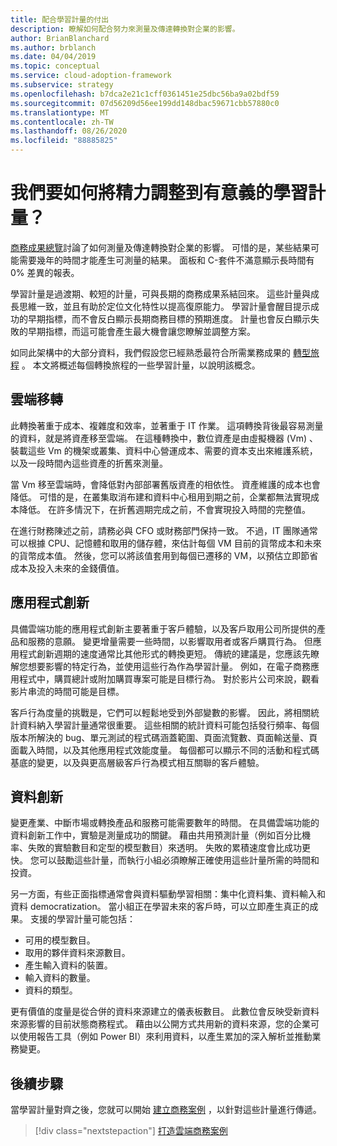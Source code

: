 ```yaml
---
title: 配合學習計量的付出
description: 瞭解如何配合努力來測量及傳達轉換對企業的影響。
author: BrianBlanchard
ms.author: brblanch
ms.date: 04/04/2019
ms.topic: conceptual
ms.service: cloud-adoption-framework
ms.subservice: strategy
ms.openlocfilehash: b7dca2e21c1cff0361451e25dbc56ba9a02bdf59
ms.sourcegitcommit: 07d56209d56ee199dd148dbac59671cbb57880c0
ms.translationtype: MT
ms.contentlocale: zh-TW
ms.lasthandoff: 08/26/2020
ms.locfileid: "88885825"
---
```

# <a name="how-can-we-align-efforts-to-meaningful-learning-metrics"></a>我們要如何將精力調整到有意義的學習計量？

[商務成果總覽](./business-outcomes/index.md)討論了如何測量及傳達轉換對企業的影響。 可惜的是，某些結果可能需要幾年的時間才能產生可測量的結果。 面板和 C-套件不滿意顯示長時間有0% 差異的報表。

學習計量是過渡期、較短的計量，可與長期的商務成果系結回來。 這些計量與成長思維一致，並且有助於定位文化特性以提高復原能力。 學習計量會醒目提示成功的早期指標，而不會反白顯示長期商務目標的預期進度。 計量也會反白顯示失敗的早期指標，而這可能會產生最大機會讓您瞭解並調整方案。

如同此架構中的大部分資料，我們假設您已經熟悉最符合所需業務成果的 [轉型旅程](../govern/guides/index.md) 。 本文將概述每個轉換旅程的一些學習計量，以說明該概念。

## <a name="cloud-migration"></a>雲端移轉

此轉換著重于成本、複雜度和效率，並著重于 IT 作業。 這項轉換背後最容易測量的資料，就是將資產移至雲端。 在這種轉換中，數位資產是由虛擬機器 (Vm) 、裝載這些 Vm 的機架或叢集、資料中心營運成本、需要的資本支出來維護系統，以及一段時間內這些資產的折舊來測量。

當 Vm 移至雲端時，會降低對內部部署舊版資產的相依性。 資產維護的成本也會降低。 可惜的是，在叢集取消布建和資料中心租用到期之前，企業都無法實現成本降低。 在許多情況下，在折舊週期完成之前，不會實現投入時間的完整值。

在進行財務陳述之前，請務必與 CFO 或財務部門保持一致。 不過，IT 團隊通常可以根據 CPU、記憶體和取用的儲存體，來估計每個 VM 目前的貨幣成本和未來的貨幣成本值。 然後，您可以將該值套用到每個已遷移的 VM，以預估立即節省成本及投入未來的金錢價值。

## <a name="application-innovation"></a>應用程式創新

具備雲端功能的應用程式創新主要著重于客戶體驗，以及客戶取用公司所提供的產品和服務的意願。 變更增量需要一些時間，以影響取用者或客戶購買行為。 但應用程式創新週期的速度通常比其他形式的轉換更短。 傳統的建議是，您應該先瞭解您想要影響的特定行為，並使用這些行為作為學習計量。 例如，在電子商務應用程式中，購買總計或附加購買專案可能是目標行為。 對於影片公司來說，觀看影片串流的時間可能是目標。

客戶行為度量的挑戰是，它們可以輕鬆地受到外部變數的影響。 因此，將相關統計資料納入學習計量通常很重要。 這些相關的統計資料可能包括發行頻率、每個版本所解決的 bug、單元測試的程式碼涵蓋範圍、頁面流覽數、頁面輸送量、頁面載入時間，以及其他應用程式效能度量。 每個都可以顯示不同的活動和程式碼基底的變更，以及與更高層級客戶行為模式相互關聯的客戶體驗。

## <a name="data-innovation"></a>資料創新

變更產業、中斷市場或轉換產品和服務可能需要數年的時間。 在具備雲端功能的資料創新工作中，實驗是測量成功的關鍵。 藉由共用預測計量（例如百分比機率、失敗的實驗數目和定型的模型數目）來透明。 失敗的累積速度會比成功更快。 您可以鼓勵這些計量，而執行小組必須瞭解正確使用這些計量所需的時間和投資。

另一方面，有些正面指標通常會與資料驅動學習相關：集中化資料集、資料輸入和資料 democratization。 當小組正在學習未來的客戶時，可以立即產生真正的成果。 支援的學習計量可能包括：

- 可用的模型數目。
- 取用的夥伴資料來源數目。
- 產生輸入資料的裝置。
- 輸入資料的數量。
- 資料的類型。

更有價值的度量是從合併的資料來源建立的儀表板數目。 此數位會反映受新資料來源影響的目前狀態商務程式。 藉由以公開方式共用新的資料來源，您的企業可以使用報告工具（例如 Power BI）來利用資料，以產生累加的深入解析並推動業務變更。

## <a name="next-steps"></a>後續步驟

當學習計量對齊之後，您就可以開始 [建立商務案例](./cloud-migration-business-case.md) ，以針對這些計量進行傳遞。

> [!div class="nextstepaction"]
> [打造雲端商務案例](./cloud-migration-business-case.md)
